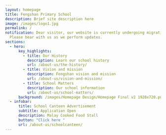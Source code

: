 ```yaml
---
layout: homepage
title: Fengshan Primary School
description: Brief site description here
image: /images/logo1.jpg
permalink: /
notification: Dear visitor, our website is currently undergoing migration.
  Please bear with us as we perform updates.
sections:
  - hero:
      key_highlights:
        - title: Our History
          description: Learn our school history
          url: /about-us/the-history/
        - title: Vision and mission
          description: Fengshan vision and mission
          url: /about-us/vision-and-mission/
        - title: School Matters
          description: Our school information
          url: /about-us/school-matters/
      background: /images/Homepage Design/Homepage Final v2 1920x720.png
  - infobar:
      title: School Canteen Advertisement
      subtitle: Application Open
      description: Malay Cooked Food Stall
      button: "Click here "
      url: /about-us/schoolcanteen/
---
```

